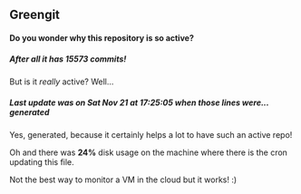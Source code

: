 ## Greengit

#### Do you wonder why this repository is so active?

##### After all it has 15573 commits!

But is it *really* active? Well...

##### Last update was on Sat Nov 21 at 17:25:05 when those lines were... generated

Yes, generated, because it certainly helps a lot to have such an active repo!

Oh and there was **24%** disk usage on the machine
where there is the cron updating this file.

Not the best way to monitor a VM in the cloud but it works! :)

